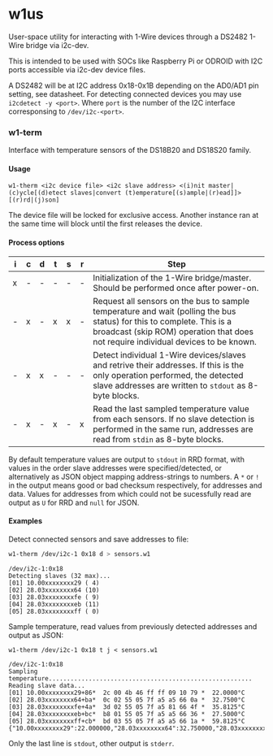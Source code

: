 # w1us
User-space utility for interacting with 1-Wire devices through a DS2482 1-Wire bridge via i2c-dev.

This is intended to be used with SOCs like Raspberry Pi or ODROID with I2C ports accessible via i2c-dev device files.

A DS2482 will be at I2C address 0x18-0x1B depending on the AD0/AD1 pin setting, see datasheet.
For detecting connected devices you may use `i2cdetect -y <port>`. Where `port` is the number of the I2C interface corresponsing to `/dev/i2c-<port>`.

### w1-term
Interface with temperature sensors of the DS18B20 and DS18S20 family.

#### Usage
```
w1-therm <i2c device file> <i2c slave address> <(i)nit master|(c)ycle[(d)etect slaves|convert (t)emperature[(s)ample|(r)ead]]> [(r)rd|(j)son]
```
The device file will be locked for exclusive access. Another instance ran at the same time will block until the first releases the device.

#### Process options
 i | c | d | t | s | r | Step
---|---|---|---|---|---|-
 x | - | - | - | - | - | Initialization of the 1-Wire bridge/master. Should be performed once after power-on.
 - | x | - | x | x | - | Request all sensors on the bus to sample temperature and wait (polling the bus status) for this to complete. This is a broadcast (skip ROM) operation that does not require individual devices to be known.
 - | x | x | - | - | - | Detect individual 1-Wire devices/slaves and retrive their addresses. If this is the only operation performed, the detected slave addresses are written to `stdout` as 8-byte blocks.
 - | x | - | x | - | x | Read the last sampled temperature value from each sensors. If no slave detection is performed in the same run, addresses are read from `stdin` as 8-byte blocks.

By default temperature values are output to `stdout` in RRD format, with values in the order slave addresses were specified/detected, or alternatively as JSON object mapping address-strings to numbers.
A `*` or `!` in the output means good or bad checksum respectively, for addresses and data.
Values for addresses from which could not be sucessfully read are output as `U` for RRD and `null` for JSON.

#### Examples
Detect connected sensors and save addresses to file:
```sh
w1-therm /dev/i2c-1 0x18 d > sensors.w1
```
```
/dev/i2c-1:0x18
Detecting slaves (32 max)...
[01] 10.00xxxxxxxx29 ( 4)
[02] 28.03xxxxxxxx64 (10)
[03] 28.03xxxxxxxxfe ( 9)
[04] 28.03xxxxxxxxeb (11)
[05] 28.03xxxxxxxxff ( 0)
```
Sample temperature, read values from previously detected addresses and output as JSON:
```
w1-therm /dev/i2c-1 0x18 t j < sensors.w1
```
```
/dev/i2c-1:0x18
Sampling temperature........................................................
Reading slave data...
[01] 10.00xxxxxxxx29+86*  2c 00 4b 46 ff ff 09 10 79 *  22.0000°C
[02] 28.03xxxxxxxx64+ba*  0c 02 55 05 7f a5 a5 66 0a *  32.7500°C
[03] 28.03xxxxxxxxfe+4a*  3d 02 55 05 7f a5 81 66 4f *  35.8125°C
[04] 28.03xxxxxxxxeb+bc*  b8 01 55 05 7f a5 a5 66 36 *  27.5000°C
[05] 28.03xxxxxxxxff+cb*  bd 03 55 05 7f a5 a5 66 1a *  59.8125°C
{"10.00xxxxxxxx29":22.000000,"28.03xxxxxxxx64":32.750000,"28.03xxxxxxxxfe":35.812500,"28.03xxxxxxxxeb":27.500000,"28.03xxxxxxxxff":59.812500}
```
Only the last line is `stdout`, other output is `stderr`.
